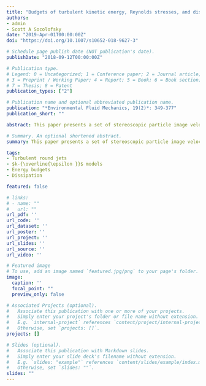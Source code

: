```yaml
---
title: "Budgets of turbulent kinetic energy, Reynolds stresses, and dissipation in a turbulent round jet discharged into a stagnant ambient"
authors:
- admin
- Scott A Socolofsky
date: "2019-Apr-01T00:00:00Z"
doi: "https://doi.org/10.1007/s10652-018-9627-3"

# Schedule page publish date (NOT publication's date).
publishDate: "2018-09-12T00:00:00Z"

# Publication type.
# Legend: 0 = Uncategorized; 1 = Conference paper; 2 = Journal article;
# 3 = Preprint / Working Paper; 4 = Report; 5 = Book; 6 = Book section;
# 7 = Thesis; 8 = Patent
publication_types: ["2"]

# Publication name and optional abbreviated publication name.
publication: "*Environmental Fluid Mechanics, 19(2)*: 349-377"
publication_short: ""

abstract: This paper presents a set of stereoscopic particle image velocimetry (SPIV) measurements of a turbulent round water jet (jet exit Reynolds number $Re=2679$ and turbulent Reynolds number $Re\_{T}=113$) discharged into an initially stationary ambient. The data were taken on the jet centerplane and at non-dimensional downstream distances $x/D=27−37$ ($x$= axial coordinate and $D$= orifice diameter), where the jet turbulence had evolved into a self-preserving state. Budgets of turbulent kinetic energy _k_ and individual components of the Reynolds stress tensor $R\_{ij}$ are extracted from the velocity measurements and compared to recent experimental data of an air jet ($x/D=30,Re=140,000$) and direct numerical simulation data ($x/D=15,Re=2000$). The comparison reveals that the datasets are consistent with each other but that the turbulent transport of energy $\\overline{u^2\_i}$ appears to differ between the present low-$Re$ water jet and the high-$Re$ air jet. Nonetheless, the non-dimensional profile of turbulent dissipation rate ${\\overline{\\epsilon}}$, obtained as the closing term (balance) of the _k_-budget, is very similar in all studies. The commonly used Lumley’s model for pressure–velocity correlation (pressure transport term in k-budget) is evaluated using the instantaneous pressure field computed from the time-resolved planar velocity data. We find that Lumley’s model is deficient in the jet core $|r/b\_{g}|<0.3$ ($r$= radial coordinate and $b\_{g}$= Guassian half-width), while performing adequately away from it. Finally, the present data are used to compute terms appearing in the exact transport equation of ${\\overline{\\epsilon}}$. Combining both the _k_ and ${\\overline{\\epsilon}}$ budgets, model coefficients in the commonly used two-equation $k−{\\overline{\\epsilon}}$ turbulence closure model are evaluated from the present data. If a fixed set of model coefficients is to be employed in a jet simulation, the following values of the model coefficients are recommended to optimize predictions for the mean flow field, for _k_, and for ${\\overline{\\epsilon}}$- $C\_{1\\epsilon} = 1.2, C\_{2\\epsilon} = 1.6, C\_{\\mu } = 0.11, \\sigma \\_{k} = 1.0$ and $\\sigma\_{\\epsilon} = 1.3$.

# Summary. An optional shortened abstract.
summary: This paper presents a set of stereoscopic particle image velocimetry (SPIV) measurements of a turbulent round water jet (jet exit Reynolds number $Re=2679$ and turbulent Reynolds number $Re\_{T}=113$) discharged into an initially stationary ambient.

tags:
- Turbulent round jets
- $k-{\overline{\epsilon }}$ models
- Energy budgets
- Dissipation

featured: false

# links:
# - name: ""
#   url: ""
url_pdf: ''
url_code: ''
url_dataset: ''
url_poster: ''
url_project: ''
url_slides: ''
url_source: ''
url_video: ''

# Featured image
# To use, add an image named `featured.jpg/png` to your page's folder. 
image:
  caption: ''
  focal_point: ""
  preview_only: false

# Associated Projects (optional).
#   Associate this publication with one or more of your projects.
#   Simply enter your project's folder or file name without extension.
#   E.g. `internal-project` references `content/project/internal-project/index.md`.
#   Otherwise, set `projects: []`.
projects: []

# Slides (optional).
#   Associate this publication with Markdown slides.
#   Simply enter your slide deck's filename without extension.
#   E.g. `slides: "example"` references `content/slides/example/index.md`.
#   Otherwise, set `slides: ""`.
slides: ""
---
```

